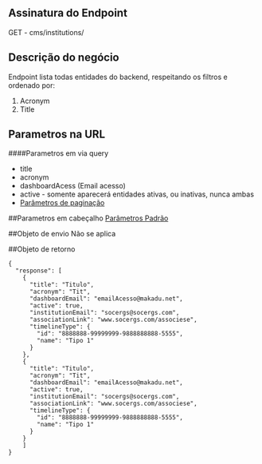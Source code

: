 ## Assinatura do Endpoint

GET - cms/institutions/

## Descrição do negócio
Endpoint lista todas entidades do backend, respeitando os filtros e ordenado por:
1. Acronym
2. Title

## Parametros na URL

####Parametros em via query
- title
- acronym
- dashboardAcess (Email acesso)
- active - somente aparecerá entidades ativas, ou inativas, nunca ambas
- [Parâmetros de paginação](/API-\(Endpoints\)/Parâmetros-de-paginação)

##Parametros em cabeçalho
[Parâmetros Padrão](/API-\(Endpoints\)/Parâmetros-Padrão)

##Objeto de envio
Não se aplica

##Objeto de retorno

```
{
  "response": [
    {
      "title": "Titulo",
      "acronym": "Tit",
      "dashboardEmail": "emailAcesso@makadu.net",
      "active": true,
      "institutionEmail": "socergs@socergs.com",
      "associationLink": "www.socergs.com/associese",
      "timelineType": {
        "id": "8888888-99999999-9888888888-5555",
        "name": "Tipo 1"
      }
    },
    {
      "title": "Titulo",
      "acronym": "Tit",
      "dashboardEmail": "emailAcesso@makadu.net",
      "active": true,
      "institutionEmail": "socergs@socergs.com",
      "associationLink": "www.socergs.com/associese",
      "timelineType": {
        "id": "8888888-99999999-9888888888-5555",
        "name": "Tipo 1"
      }
    }
    ]
}
```